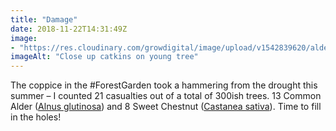 ```yaml
---
title: "Damage"
date: 2018-11-22T14:31:49Z
image: 
- "https://res.cloudinary.com/growdigital/image/upload/v1542839620/alder-catkins-6376E73E.jpg"
imageAlt: "Close up catkins on young tree"
---
```


The coppice in the #ForestGarden took a hammering from the drought this summer – I counted 21 casualties out of a total of 300ish trees. 13 Common Alder ([Alnus glutinosa](https://pfaf.org/user/plant.aspx?latinname=Alnus+glutinosa)) and 8 Sweet Chestnut ([Castanea sativa](https://pfaf.org/user/plant.aspx?latinname=Castanea+sativa)). Time to fill in the holes!
